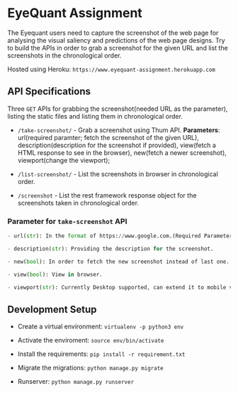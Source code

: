 # EyeQuant Assignment

The Eyequant users need to capture the screenshot of the web page for analysing the visual saliency and predictions of the web page designs.
Try to build the APIs in order to grab a screenshot for the given URL and list the screenshots in the chronological order.

Hosted using Heroku: `https://www.eyequant-assignment.herokuapp.com`

## API Specifications

Three `GET` APIs for grabbing the screenshot(needed URL as the parameter), listing the static files and listing them in chronological order.

- `/take-screenshot/` - Grab a screenshot using Thum API. **Parameters**: url(required paramter; fetch the screenshot of the given URL), description(description for the screenshot if provided), view(fetch a HTML response to see in the browser), new(fetch a newer screenshot), viewport(change the viewport);

- `/list-screenshot/` - List the screenshots in browser in chronological order.

- `/screenshot` - List the rest framework response object for the screenshots taken in chronological order.

### Parameter for `take-screenshot` API

```python
- url(str): In the format of https://www.google.com.(Required Parameter)

- description(str): Providing the description for the screenshot.

- new(bool): In order to fetch the new screenshot instead of last one.

- view(bool): View in browser.

- viewport(str): Currently Desktop supported, can extend it to mobile viewports.
```

## Development Setup

- Create a virtual environment: `virtualenv -p python3 env`

- Activate the enviroment: `source env/bin/activate`

- Install the requirements: `pip install -r requirement.txt`

- Migrate the migrations: `python manage.py migrate`

- Runserver: `python manage.py runserver`
